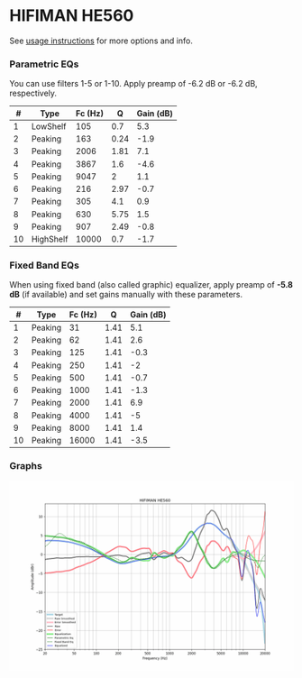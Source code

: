 # HIFIMAN HE560
See [usage instructions](https://github.com/jaakkopasanen/AutoEq#usage) for more options and info.

### Parametric EQs
You can use filters 1-5 or 1-10. Apply preamp of -6.2 dB or -6.2 dB, respectively.

|   # | Type      |   Fc (Hz) |    Q |   Gain (dB) |
|-----|-----------|-----------|------|-------------|
|   1 | LowShelf  |       105 | 0.7  |         5.3 |
|   2 | Peaking   |       163 | 0.24 |        -1.9 |
|   3 | Peaking   |      2006 | 1.81 |         7.1 |
|   4 | Peaking   |      3867 | 1.6  |        -4.6 |
|   5 | Peaking   |      9047 | 2    |         1.1 |
|   6 | Peaking   |       216 | 2.97 |        -0.7 |
|   7 | Peaking   |       305 | 4.1  |         0.9 |
|   8 | Peaking   |       630 | 5.75 |         1.5 |
|   9 | Peaking   |       907 | 2.49 |        -0.8 |
|  10 | HighShelf |     10000 | 0.7  |        -1.7 |

### Fixed Band EQs
When using fixed band (also called graphic) equalizer, apply preamp of **-5.8 dB** (if available) and set gains manually with these parameters.

|   # | Type    |   Fc (Hz) |    Q |   Gain (dB) |
|-----|---------|-----------|------|-------------|
|   1 | Peaking |        31 | 1.41 |         5.1 |
|   2 | Peaking |        62 | 1.41 |         2.6 |
|   3 | Peaking |       125 | 1.41 |        -0.3 |
|   4 | Peaking |       250 | 1.41 |        -2   |
|   5 | Peaking |       500 | 1.41 |        -0.7 |
|   6 | Peaking |      1000 | 1.41 |        -1.3 |
|   7 | Peaking |      2000 | 1.41 |         6.9 |
|   8 | Peaking |      4000 | 1.41 |        -5   |
|   9 | Peaking |      8000 | 1.41 |         1.4 |
|  10 | Peaking |     16000 | 1.41 |        -3.5 |

### Graphs
![](./HIFIMAN%20HE560.png)

